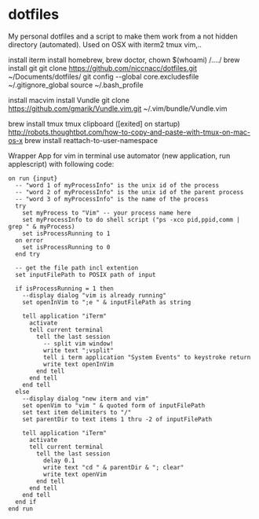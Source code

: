 dotfiles
========

My personal dotfiles and a script to make them work from a not hidden directory (automated).
Used on OSX with iterm2 tmux vim,..

install iterm
install homebrew, brew doctor, chown $(whoami) /..../
brew install git
git clone https://github.com/niccnacc/dotfiles.git ~/Documents/dotfiles/
git config --global core.excludesfile ~/.gitignore_global
source ~/.bash_profile

install macvim
install Vundle git clone https://github.com/gmarik/Vundle.vim.git ~/.vim/bundle/Vundle.vim

brew install tmux
tmux clipboard ([exited] on startup)
http://robots.thoughtbot.com/how-to-copy-and-paste-with-tmux-on-mac-os-x
brew install reattach-to-user-namespace



Wrapper App for vim in terminal
use automator (new application, run applescript) with following code:

    on run {input}
      -- "word 1 of myProcessInfo" is the unix id of the process
      -- "word 2 of myProcessInfo" is the unix id of the parent process
      -- "word 3 of myProcessInfo" is the name of the process
      try
        set myProcess to "Vim" -- your process name here
        set myProcessInfo to do shell script ("ps -xco pid,ppid,comm | grep " & myProcess)
        set isProcessRunning to 1
      on error
        set isProcessRunning to 0
      end try

      -- get the file path incl extention
      set inputFilePath to POSIX path of input

      if isProcessRunning = 1 then
        --display dialog "vim is already running"
        set openInVim to ";e " & inputFilePath as string

        tell application "iTerm"
          activate
          tell current terminal
            tell the last session
              -- split vim window!
              write text ";vsplit"
              tell i term application "System Events" to keystroke return
              write text openInVim
            end tell
          end tell
        end tell
      else
        --display dialog "new iterm and vim"
        set openVim to "vim " & quoted form of inputFilePath
        set text item delimiters to "/"
        set parentDir to text items 1 thru -2 of inputFilePath

        tell application "iTerm"
          activate
          tell current terminal
            tell the last session
              delay 0.1
              write text "cd " & parentDir & "; clear"
              write text openVim
            end tell
          end tell
        end tell
      end if
    end run
